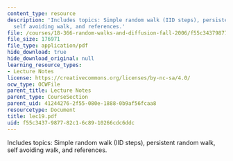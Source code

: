 ```yaml
---
content_type: resource
description: 'Includes topics: Simple random walk (IID steps), persistent random walk,
  self avoiding walk, and references.'
file: /courses/18-366-random-walks-and-diffusion-fall-2006/f55c3437987782c16c8910266cdc6ddc_lec19.pdf
file_size: 176971
file_type: application/pdf
hide_download: true
hide_download_original: null
learning_resource_types:
- Lecture Notes
license: https://creativecommons.org/licenses/by-nc-sa/4.0/
ocw_type: OCWFile
parent_title: Lecture Notes
parent_type: CourseSection
parent_uid: 41244276-2f55-080e-1888-0b9af56fcaa8
resourcetype: Document
title: lec19.pdf
uid: f55c3437-9877-82c1-6c89-10266cdc6ddc
---
```

Includes topics: Simple random walk (IID steps), persistent random walk, self avoiding walk, and references.